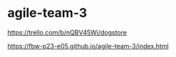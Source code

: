 # agile-team-3

https://trello.com/b/nQBV45Wi/dogstore

https://fbw-p23-e05.github.io/agile-team-3/index.html
